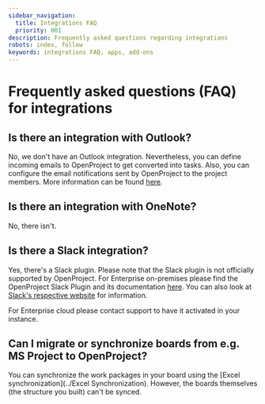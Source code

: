 ```yaml
---
sidebar_navigation:
  title: Integrations FAQ
  priority: 001
description: Frequently asked questions regarding integrations
robots: index, follow
keywords: integrations FAQ, apps, add-ons
---
```


# Frequently asked questions (FAQ) for integrations

## Is there an integration with Outlook?

No, we don't have an Outlook integration. Nevertheless, you can define incoming emails to OpenProject to get converted into tasks. Also, you can configure the email notifications sent by OpenProject to the project members. More information can be found [here](../../../system-admin-guide/email/#email-settings).

## Is there an integration with OneNote?

No, there isn't.

## Is there a Slack integration?

Yes, there's a Slack plugin. Please note that the Slack plugin is not officially supported by OpenProject. For Enterprise on-premises please find the OpenProject Slack Plugin and its documentation [here](https://github.com/opf/openproject-slack#openproject-slack-plugin). You can also look at [Slack's respective website](https://api.slack.com/messaging/webhooks) for information.

For Enterprise cloud please contact support to have it activated in your instance.

## Can I migrate or synchronize boards from e.g. MS Project to OpenProject?

You can synchronize the work packages in your board using the [Excel synchronization](../Excel Synchronization). However, the boards themselves (the structure you built) can't be synced.